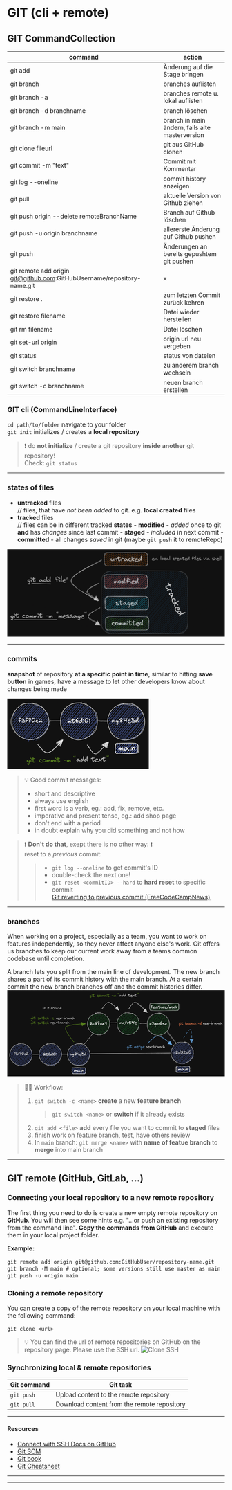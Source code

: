 # GIT (cli + remote)

## GIT CommandCollection

| command                                                                 | action                                          |
| ----------------------------------------------------------------------- | ----------------------------------------------- |
| git add                                                                 | Änderung auf die Stage bringen                  |
| git branch                                                              | branches auflisten                              |
| git branch -a                                                           | branches remote u. lokal auflisten              |
| git branch -d branchname                                                | branch löschen                                  |
| git branch -m main                                                      | branch in main ändern, falls alte masterversion |
| git clone fileurl                                                       | git aus GitHub clonen                           |
| git commit -m "text"                                                    | Commit mit Kommentar                            |
| git log --oneline                                                       | commit history anzeigen                         |
| git pull                                                                | aktuelle Version von Github ziehen              |
| git push origin --delete remoteBranchName                               | Branch auf Github löschen                       |
| git push -u origin branchname                                           | allererste Änderung auf Github pushen           |
| git push                                                                | Änderungen an bereits gepushtem git pushen      |
| git remote add origin git@github.com:GitHubUsername/repository-name.git | x                                               |
| git restore .                                                           | zum letzten Commit zurück kehren                |
| git restore filename                                                    | Datei wieder herstellen                         |
| git rm filename                                                         | Datei löschen                                   |
| git set-url origin                                                      | origin url neu vergeben                         |
| git status                                                              | status von dateien                              |
| git switch branchname                                                   | zu anderem branch wechseln                      |
| git switch -c branchname                                                | neuen branch erstellen                          |

### GIT cli (CommandLineInterface)

`cd path/to/folder` navigate to your folder  
`git init` initializes / creates a **local repository**

> ❗️ do **not initialize** / create a git repository **inside another** git repository!  
> Check: `git status`

---

### states of files

- **untracked** files  
  // files, that have _not been added_ to git. e.g. **local created** files
- **tracked** files  
  // files can be in different tracked **states** - **modified** - _added_ once to git **and** has _changes_ since last commit - **staged** - _included_ in next commit - **committed** - all changes _saved_ in git (maybe `git push` it to remoteRepo)

![GIT cli](./img/git-cli.png)

---

### commits

**snapshot** of repository **at a specific point in time**, similar to hitting **save button** in games, have a message to let other developers know about changes being made

![GIT commit](./img/git-commit.png)

> 💡 Good commit messages:
>
> - short and descriptive
> - always use english
> - first word is a verb, eg.: add, fix, remove, etc.
> - imperative and present tense, eg.: add shop page
> - don't end with a period
> - in doubt explain why you did something and not how

> ❗️ **Don't do that**, exept there is no other way: ❗️  
> reset to a _previous_ commit:
>
> > - `git log --oneline` to get commit's ID
> > - double-check the next one!
> > - `git reset <commitID> --hard` to **hard reset** to specific commit  
> >   [Git reverting to previous commit (FreeCodeCampNews)](https://www.freecodecamp.org/news/git-reverting-to-previous-commit-how-to-revert-to-last-commit/)

---

### branches

When working on a project, especially as a team, you want to work on features independently, so they never affect anyone else's work. Git offers us branches to keep our current work away from a teams common codebase until completion.

A branch lets you split from the main line of development. The new branch shares a part of its commit history with the main branch. At a certain commit the new branch branches off and the commit histories differ.  
![GIT branch](./img/git-branch.png)

> 🧑‍💻 Workflow:
>
> 1. `git switch -c <name>` **create** a new **feature branch**
>    > `git switch <name>` or **switch** if it already exists
> 2. `git add <file>` **add** every file you want to commit to **staged** files
> 3. finish work on feature branch, test, have others review
> 4. In `main` branch: `git merge <name>` with **name of featue branch** to **merge** into main branch

---

## GIT remote (GitHub, GitLab, ...)

### Connecting your local repository to a new remote repository

The first thing you need to do is create a new empty remote repository on **GitHub**. You will then see
some hints e.g. "...or push an existing repository from the command line". **Copy the commands from
GitHub** and execute them in your local project folder.

**Example:**

```shell
git remote add origin git@github.com:GitHubUser/repository-name.git
git branch -M main # optional; some versions still use master as main
git push -u origin main
```

### Cloning a remote repository

You can create a copy of the remote repository on your local machine with the following command:

```shell
git clone <url>
```

> 💡 You can find the url of remote repositories on GitHub on the repository page. Please use the
> SSH url.
> <img src="assets/clone-ssh.png" alt="Clone SSH" width="400">

### Synchronizing local & remote repositories

| Git command | Git task                                    |
| ----------- | ------------------------------------------- |
| `git push`  | Upload content to the remote repository     |
| `git pull`  | Download content from the remote repository |

---

#### Resources

- [Connect with SSH Docs on GitHub](https://docs.github.com/en/authentication/connecting-to-github-with-ssh/about-ssh)
- [Git SCM](https://git-scm.com/)
- [Git book](https://git-scm.com/book/en/v2)
- [Git Cheatsheet](https://training.github.com/downloads/github-git-cheat-sheet/)

---

---

<!-- ---------- ---------- ---------- ---------- ---------- ---------- -->
<!-- ---------- ////////// ---------- ---------- ////////// ---------- -->
<!-- ---------- ---------- ---------- ---------- ---------- ---------- -->
